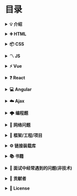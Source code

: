 # 目录

<b><details><summary>💡 介绍</summary></b>

1、本仓库是面向 <b>web 前端开发者</b> 准备面试使用；知识在于积累，切勿刷题作面霸！

2、建议阅读

- [写给前端面试者](https://github.com/amfe/article/issues/5)

🙏 仓库将持续更新，如有内容错误或改进意见，欢迎 issue 或 pr。本仓库遵循 CC BY-NC-SA 4.0 协议，转载请注明出处。

</details>

<b><details><summary>➕ HTML</summary></b>

- [详情](./content/HTML.md)

</details>

<b><details><summary>📦 CSS</summary></b>

- [详情](./content/CSS.md)

</details>

<b><details><summary>〽️ JS</summary></b>

- [js](./content/js/js.md)
- [prototype 原型](./content/js/prototype.md)
- [es6](./content/js/es6.md)
- [jquery](./content/js/jquery.md)
- [node](./content/js/node.md)

</details>

<b><details><summary>⚡️ Vue</summary></b>

- [vue-cli](./content/vue/vue-cli.md)
- [vue.js](./content/vue/vue.md)
- [vue-router](./content/vue/vue-router.md)
- [vuex](./content/vue/vuex.md)
- [api 请求](./content/vue/api.md)
- [MVVM 设计模式](./content/vue/MVVM.md)


</details>

<b><details><summary>❓ React</summary></b>

- [详情](./content/React.md)

</details>

<b><details><summary>💻 Angular</summary></b>
  
- [详情](./content/Angular.md)

</details>

<b><details><summary>☁️ Ajax</summary></b>

- [详情](./content/Ajax.md)

</details>

<b><details><summary>🌩 编程题</summary></b>

- [详情](./content/编程题.md)

</details>

<b><details><summary>💾 网络问题</summary></b>

- [详情](./content/网络问题.md)

</details>

<b><details><summary>📏 框架/工程/项目</summary></b>

- [详情](./content/框架工程项目.md)

</details>

<b><details><summary>⚙️ 链接装载库</summary></b>

</details>

<b><details><summary>📚 书籍</summary></b>

</details>

<b><details><summary>🔱 面试中经常遇到的问题(非技术)</summary></b>

- [详情](./content/非技术问题.md)

</details>

<b><details><summary>👬 贡献者</summary></b>

[qiilee](https://blog.csdn.net/qq_34543438/article/category/6943844)<br/>

</details>

<b><details><summary>📜 License</summary></b>

本仓库遵循 CC BY-NC-SA 4.0（署名 - 非商业性使用） 协议，转载请注明出处。

[![CC BY-NC-SA 4.0](https://i.creativecommons.org/l/by-nc-sa/4.0/88x31.png)](LICENSE)

</details>

